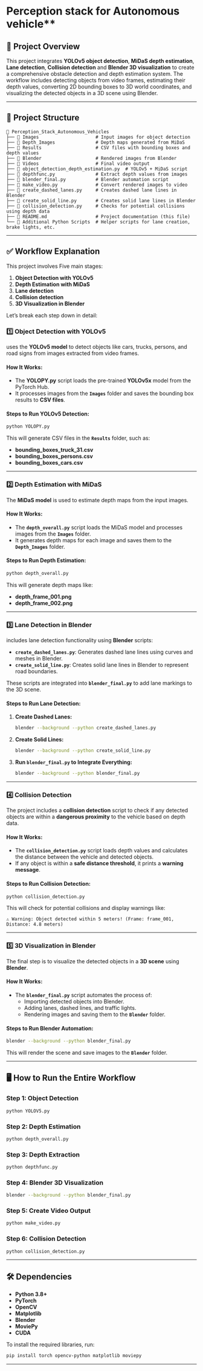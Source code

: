 # Perception stack for Autonomous vehicle**

## 📌 **Project Overview**
This project integrates **YOLOv5 object detection**, **MiDaS depth estimation**, **Lane detection**, **Collision detection** and **Blender 3D visualization** to create a comprehensive obstacle detection and depth estimation system. The workflow includes detecting objects from video frames, estimating their depth values, converting 2D bounding boxes to 3D world coordinates, and visualizing the detected objects in a 3D scene using Blender.

---

## 📁 **Project Structure**
```plaintext
📂 Perception_Stack_Autonomous_Vehicles
├── 📂 Images                     # Input images for object detection
├── 📂 Depth_Images               # Depth maps generated from MiDaS
├── 📂 Results                    # CSV files with bounding boxes and depth values
├── 📂 Blender                    # Rendered images from Blender
├── 📂 Videos                     # Final video output
├── 📄 object_detection_depth_estimation.py  # YOLOv5 + MiDaS script
├── 📄 depthfunc.py               # Extract depth values from images
├── 📄 blender_final.py           # Blender automation script
├── 📄 make_video.py              # Convert rendered images to video
├── 📄 create_dashed_lanes.py     # Creates dashed lane lines in Blender
├── 📄 create_solid_line.py       # Creates solid lane lines in Blender
├── 📄 collision_detection.py     # Checks for potential collisions using depth data
├── 📄 README.md                  # Project documentation (this file)
└── 📝 Additional Python Scripts  # Helper scripts for lane creation, brake lights, etc.
```

---

## ✅ **Workflow Explanation**
This project involves Five main stages:

1. **Object Detection with YOLOv5**
2. **Depth Estimation with MiDaS**
3. **Lane detection**
4. **Collision detection**
5. **3D Visualization in Blender**

Let’s break each step down in detail:

### **1️⃣ Object Detection with YOLOv5**
uses the **YOLOv5 model** to detect objects like cars, trucks, persons, and road signs from images extracted from video frames.

#### **How It Works:**
- The **YOLOPY.py** script loads the pre-trained **YOLOv5x** model from the PyTorch Hub.
- It processes images from the **`Images`** folder and saves the bounding box results to **CSV files**.

#### **Steps to Run YOLOv5 Detection:**
```bash
python YOLOPY.py
```
This will generate CSV files in the **`Results`** folder, such as:
- **bounding_boxes_truck_31.csv**
- **bounding_boxes_persons.csv**
- **bounding_boxes_cars.csv**

---

### **2️⃣ Depth Estimation with MiDaS**
The **MiDaS model** is used to estimate depth maps from the input images.

#### **How It Works:**
- The **`depth_overall.py`** script loads the MiDaS model and processes images from the **`Images`** folder.
- It generates depth maps for each image and saves them to the **`Depth_Images`** folder.

#### **Steps to Run Depth Estimation:**
```bash
python depth_overall.py
```
This will generate depth maps like:
- **depth_frame_001.png**
- **depth_frame_002.png**

---

### **3️⃣ Lane Detection in Blender**
includes lane detection functionality using **Blender** scripts:

- **`create_dashed_lanes.py`**: Generates dashed lane lines using curves and meshes in Blender.
- **`create_solid_line.py`**: Creates solid lane lines in Blender to represent road boundaries.

These scripts are integrated into **`blender_final.py`** to add lane markings to the 3D scene.

#### **Steps to Run Lane Detection:**
1. **Create Dashed Lanes:**
   ```bash
   blender --background --python create_dashed_lanes.py
   ```
2. **Create Solid Lines:**
   ```bash
   blender --background --python create_solid_line.py
   ```
3. **Run `blender_final.py` to Integrate Everything:**
   ```bash
   blender --background --python blender_final.py
   ```

---

### **4️⃣ Collision Detection**
The project includes a **collision detection** script to check if any detected objects are within a **dangerous proximity** to the vehicle based on depth data.

#### **How It Works:**
- The **`collision_detection.py`** script loads depth values and calculates the distance between the vehicle and detected objects.
- If any object is within a **safe distance threshold**, it prints a **warning message**.

#### **Steps to Run Collision Detection:**
```bash
python collision_detection.py
```
This will check for potential collisions and display warnings like:
```
⚠️ Warning: Object detected within 5 meters! (Frame: frame_001, Distance: 4.8 meters)
```
---

### **5️⃣ 3D Visualization in Blender**
The final step is to visualize the detected objects in a **3D scene** using **Blender**.

#### **How It Works:**
- The **`blender_final.py`** script automates the process of:
  - Importing detected objects into Blender.
  - Adding lanes, dashed lines, and traffic lights.
  - Rendering images and saving them to the **`Blender`** folder.

#### **Steps to Run Blender Automation:**
```bash
blender --background --python blender_final.py
```
This will render the scene and save images to the **`Blender`** folder.

---

## 🖥️ **How to Run the Entire Workflow**

### **Step 1: Object Detection**
```bash
python YOLOV5.py
```

### **Step 2: Depth Estimation**
```bash
python depth_overall.py
```

### **Step 3: Depth Extraction**
```bash
python depthfunc.py
```

### **Step 4: Blender 3D Visualization**
```bash
blender --background --python blender_final.py
```

### **Step 5: Create Video Output**
```bash
python make_video.py
```

### **Step 6: Collision Detection**
```bash
python collision_detection.py
```
---

## 🛠 **Dependencies**
- **Python 3.8+**
- **PyTorch**
- **OpenCV**
- **Matplotlib**
- **Blender**
- **MoviePy**
- **CUDA**
  
To install the required libraries, run:
```bash
pip install torch opencv-python matplotlib moviepy
```

---

